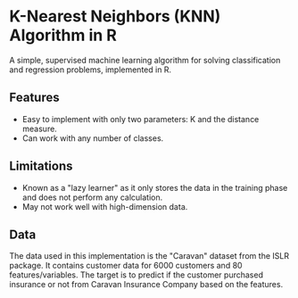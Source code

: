 # K-Nearest Neighbors (KNN) Algorithm in R
A simple, supervised machine learning algorithm for solving classification and regression problems, implemented in R.

## Features
* Easy to implement with only two parameters: K and the distance measure.
* Can work with any number of classes.
## Limitations
* Known as a "lazy learner" as it only stores the data in the training phase and does not perform any calculation.
* May not work well with high-dimension data.
## Data
The data used in this implementation is the "Caravan" dataset from the ISLR package. It contains customer data for 6000 customers and 80 features/variables. The target is to predict if the customer purchased insurance or not from Caravan Insurance Company based on the features.
